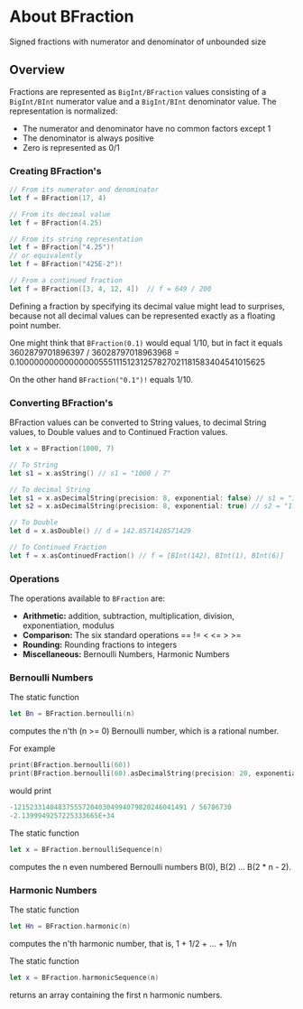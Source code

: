 # About BFraction

Signed fractions with numerator and denominator of unbounded size

## Overview

Fractions are represented as ``BigInt/BFraction`` values consisting of a ``BigInt/BInt`` numerator value and a ``BigInt/BInt`` denominator value. The representation is normalized:

* The numerator and denominator have no common factors except 1
* The denominator is always positive
* Zero is represented as 0/1

### Creating BFraction's

```swift
// From its numerator and denominator
let f = BFraction(17, 4)

// From its decimal value
let f = BFraction(4.25)

// From its string representation
let f = BFraction("4.25")!
// or equivalently
let f = BFraction("425E-2")!

// From a continued fraction
let f = BFraction([3, 4, 12, 4])  // f = 649 / 200
```

Defining a fraction by specifying its decimal value might lead to surprises,
because not all decimal values can be represented exactly as a floating point number.

One might think that `BFraction(0.1)` would equal 1/10,
but in fact it equals 3602879701896397 / 36028797018963968 = 0.1000000000000000055511151231257827021181583404541015625

On the other hand `BFraction("0.1")!` equals 1/10.

### Converting BFraction's

BFraction values can be converted to String values, to decimal String values, to Double values and to Continued Fraction values.

```swift
let x = BFraction(1000, 7)

// To String
let s1 = x.asString() // s1 = "1000 / 7"

// To decimal String
let s1 = x.asDecimalString(precision: 8, exponential: false) // s1 = "142.85714"
let s2 = x.asDecimalString(precision: 8, exponential: true) // s2 = "1.4285714E+2"

// To Double
let d = x.asDouble() // d = 142.8571428571429

// To Continued Fraction
let f = x.asContinuedFraction() // f = [BInt(142), BInt(1), BInt(6)]
```

### Operations

The operations available to ``BFraction`` are:

* **Arithmetic:** addition, subtraction, multiplication, division, exponentiation, modulus
* **Comparison:** The six standard operations ==  !=  <  <=  >  >=
* **Rounding:** Rounding fractions to integers
* **Miscellaneous:** Bernoulli Numbers, Harmonic Numbers

### Bernoulli Numbers

The static function

```swift
let Bn = BFraction.bernoulli(n)
```

computes the n'th (n >= 0) Bernoulli number, which is a rational number.

For example

```swift
print(BFraction.bernoulli(60))
print(BFraction.bernoulli(60).asDecimalString(precision: 20, exponential: true))
```

would print

```swift
-1215233140483755572040304994079820246041491 / 56786730
-2.1399949257225333665E+34
```
The static function

```swift
let x = BFraction.bernoulliSequence(n)
```

computes the n even numbered Bernoulli numbers B(0), B(2) ... B(2 * n - 2).

### Harmonic Numbers

The static function

```swift
let Hn = BFraction.harmonic(n)
```

computes the n'th harmonic number, that is, 1 + 1/2 + ... + 1/n

The static function

```swift    
let x = BFraction.harmonicSequence(n)
```

returns an array containing the first n harmonic numbers.
